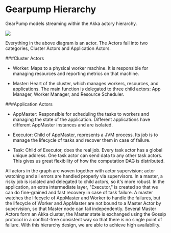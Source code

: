# Gearpump Hierarchy

GearPump models streaming within the Akka actory hierarchy.

![](https://raw.githubusercontent.com/intel-hadoop/gearpump/master/doc/actor_hierarchy.png)

Everything in the above diagram is an actor. The Actors fall into two categories, Cluster Actors and Application Actors.

###Cluster Actors

* Worker: Maps to a physical worker machine. It is responsible for managing resources and reporting metrics on that machine.

* Master: Heart of the cluster, which manages workers, resources, and applications. The main function is delegated to three child actors: App Manager, Worker Manager, and Resource Scheduler.

###Application Actors

* AppMaster: Responsible for scheduling the tasks to workers and managing the state of the application. Different applications have different AppMaster instances and are isolated.

* Executor: Child of AppMaster, represents a JVM process. Its job is to manage the lifecycle of tasks and recover them in case of failure.

* Task: Child of Executor, does the real job. Every task actor has a global unique address. One task actor can send data to any other task actors. This gives us great flexibility of how the computation DAG is distributed.

All actors in the graph are woven together with actor supervision; actor watching and all errors are handled properly via supervisors. In a master, a risky job is isolated and delegated to child actors, so it's more robust. In the application, an extra intermediate layer, "Executor," is created so that we can do fine-grained and fast recovery in case of task failure. A master watches the lifecycle of AppMaster and Worker to handle the failures, but the lifecycle of Worker and AppMaster are not bound to a Master Actor by supervision, so that Master node can fail independently. Several Master Actors form an Akka cluster, the Master state is exchanged using the Gossip protocol in a conflict-free consistent way so that there is no single point of failure. With this hierarchy design, we are able to achieve high availability.
